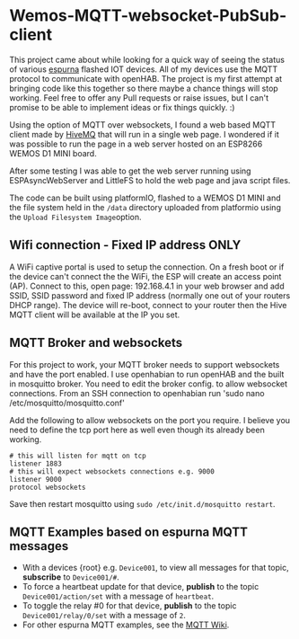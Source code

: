 ﻿# Wemos-MQTT-websocket-PubSub-client
 
This project came about while looking for a quick way of seeing the status of various [espurna](https://github.com/xoseperez/espurna) flashed IOT devices. All of my devices use the MQTT protocol to communicate with openHAB. The project is my first attempt at bringing code like this together so there maybe a chance things will stop working. Feel free to offer any Pull requests or raise issues, but I can't promise to be able to implement ideas or fix things quickly. :)
 
Using the option of MQTT over websockets, I found a web based MQTT client made by [HiveMQ](https://github.com/hivemq/hivemq-mqtt-web-client) that will run in a single web page. I wondered if it was possible to run the page in a web server hosted on an ESP8266 WEMOS D1 MINI board.
 
After some testing I was able to get the web server running using ESPAsyncWebServer and LittleFS to hold the web page and java script files.
 
The code can be built using platformIO, flashed to a WEMOS D1 MINI and the file system held in the `/data` directory uploaded from platformio using the `Upload Filesystem Image`option.
 
 ## Wifi connection - Fixed IP address ONLY
 
A WiFi captive portal is used to setup the connection. On a fresh boot or if the device can't connect the the WiFi, the ESP will create an access point (AP). Connect to this, open page: 192.168.4.1 in your web browser and add SSID, SSID password and fixed IP address (normally one out of your routers DHCP range). The device will re-boot, connect to your router then the Hive MQTT client will be available at the IP you set.
 
 ## MQTT Broker and websockets

For this project to work, your MQTT broker needs to support websockets and have the port enabled. I use openhabian to run openHAB and the built in mosquitto broker. You need to edit the broker config. to allow websocket connections. From an SSH connection to openhabian run 'sudo nano /etc/mosquitto/mosquitto.conf' 

Add the following to allow websockets on the port you require. I believe you need to define the tcp port here as well even though its already been working.
```
# this will listen for mqtt on tcp
listener 1883
# this will expect websockets connections e.g. 9000
listener 9000
protocol websockets
```

Save then restart mosquitto using `sudo /etc/init.d/mosquitto restart`. 

## MQTT Examples based on espurna MQTT messages

- With a devices {root} e.g. `Device001`, to view all messages for that topic, **subscribe** to `Device001/#`.<br>
- To force a heartbeat update for that device, **publish** to the topic `Device001/action/set` with a message of `heartbeat`.<br>
- To toggle the relay #0 for that device, **publish** to the topic `Device001/relay/0/set` with a message of `2`.<br>
- For other espurna MQTT examples, see the [MQTT Wiki](https://github.com/xoseperez/espurna/wiki/MQTT).
